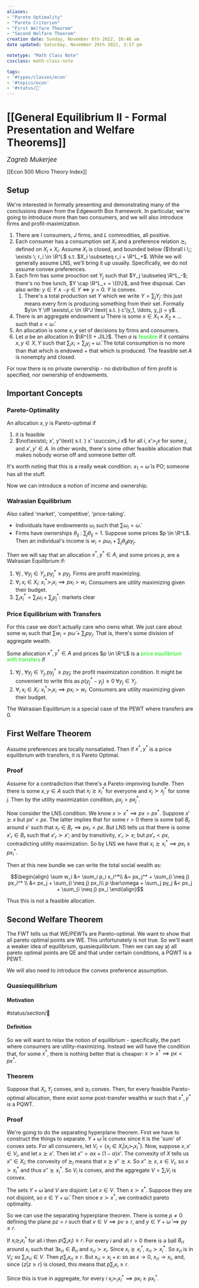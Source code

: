 ```yaml
---
aliases:
- "Pareto Optimality"
- "Pareto Criterion"
- "First Welfare Theorem"
- "Second Welfare Theorem"
creation date: Sunday, November 6th 2022, 10:46 am
date updated: Saturday, November 26th 2022, 3:37 pm

notetype: "Math Class Note"
cssclass: math-class-note

tags: 
- '#types/classes/econ'
- '#topics/econ'
- '#status/🚧'
---
```


# [[General Equilibrium II - Formal Presentation and Welfare Theorems]]
<span style = "font-size:120%"><i >Zagreb Mukerjee </i></span>

[[Econ 500 Micro Theory Index]]

## Setup

We're interested in formally presenting and demonstrating many of the conclusions drawn from the Edgeworth Box framework. In particular, we're going to introduce more than two consumers, and we will also introduce firms and profit-maximization. 

1) There are $I$ consumers, $J$ firms, and $L$ commodities, all positive. 
2) Each consumer has a consumption set $X_i$ and a preference relation $\succsim_i$ defined on $X_i \times X_i$. Assume $X_i$ is closed, and bounded below ($\forall i \;; \exists \; r_i \in \R^L$ s.t. $X_i \subseteq r_i + \R^L_+$. While we will generally assume LNS, we'll bring it up usually. Specifically, we do not assume convex preferences. 
3) Each firm has some prouction set $Y_j$ such that $Y_j \subseteq \R^L_-$; there's no free lunch, $Y \cap \R^L_+ = \{0\}$, and free disposal. Can also write: $y \in Y \land -y \in Y \iff y = 0$. $Y$ is convex. 
	1) There's a total production set $Y$ which we write $Y = \sum_j Y_j$: this just means every firm is producing something from their set. Formally $y\in Y \iff \exists\,c \in \R^J \text{ s.t. } c'(y_1, \ldots, y_j) = y$. 
4) There is an aggregate endowment $\bar\omega$ There is some $x \in X_1 \times X_2 \times \ldots$ such that $x < \bar\omega$. 
5) An allocation is some $x,y$ set of decisions by firms and consumers. 
6) Let $a$ be an allocation in $\R^{(I + J)L}$. Then $a$ is <font color=gree>feasible</font> if it contains $x, y \in X, Y$ such that $\sum_i x_i = \sum_j y_j + \bar\omega$. The total consumption is no more than that which is endowed + that which is produced. The feasible set $A$ is nonempty and closed.

For now there is no private ownership - no distribution of firm profit is specified, nor ownership of endowments. 

## Important Concepts

### Pareto-Optimality

An allocation $x,y$ is Pareto-optimal if
1) it is feasible
2) $\not\exists\; x', y'\text{ s.t. } x' \succsim_i x$ for all $i$, $x' \succ_j x$ for some $j$, and $x', y' \in A$. In other words, there's some other feasible allocation that makes nobody worse off and someone better off. 

It's worth noting that this is a really weak condition. $x_1 = \bar \omega$ is PO; someone has all the stuff. 

Now we can introduce a notion of income and ownership. 

### Walrasian Equilibrium

Also called 'market', 'competitive', 'price-taking'.

- Individuals have endowments $\omega_i$ such that $\sum \omega_i = \bar\omega$. 
- Firms have ownerships $\theta_{ij}$ : $\sum_j \theta_{ij} = 1$. 
Suppose some prices $p \in \R^L$. Then an individual's income is $w_i = p \omega_i + \sum_j \theta_{ij}py_j$. 

Then we will say that an allocation $x^*, y^* \in A$, and some prices $p$, are a Walrasian Equilibrium if: 
1) $\forall j\;, \; \forall y_j \in Y_j, py_j^* \geq py_j$. Firms are profit maximizing. 
2) $\forall _i$ $x_i \in X_i$: $x_i^* \succ_i x_i \implies px_i > w_i$. Consumers are utility maximizing given their budget. 
3) $\sum_i x_i^* = \sum_i \omega_i + \sum_j y_j^*$: markets clear

### Price Equilibrium with Transfers

For this case we don't actually care who owns what. We just care about some $w_i$ such that $\sum w_i = p \bar\omega + \sum_j py_j$. That is, there's some division of aggregate wealth. 

Some allocation $x^*, y^* \in A$ and prices $p \in \R^L$ is a <font color=gree>price equilibrium with transfers</font> if 
1) $\forall j\;, \; \forall y_j \in Y_j, py_j^* \geq py_j$; the profit maximization condition. It might be convenient to write this as $p(y_j^* - y_j) \geq 0 \; \forall y_j \in Y_j$. 
2) $\forall _i$ $x_i \in X_i$: $x_i^* \succ_i x_i \implies px_i > w_i$. Consumers are utility maximizing given their budget. 

The Walrasian Equilibrium is a special case of the PEWT where transfers are $0$. 

## First Welfare Theorem

Assume preferences are locally nonsatiated. Then if $x^*, y^*$ is a price equilibrium with transfers, it is Pareto Optimal. 


### Proof

Assume for a contradiction that there's a Pareto-improving bundle. Then there is some $x, y \in A$ such that $x_i \succsim x_i^*$ for everyone and $x_j \succ x^*_j$ for some $j$. Then by the utility maximization condition, $px_j > px_j^*$. 

Now consider the LNS condition. We know $x \succ x^* \implies px> px^*$. Suppose $x' \succsim x$ but $px' < px$. The latter implies that for some $r>0$ there is some ball $B_r$ around $x'$ such that $x_r \in B_r \implies px_r < px$. But LNS tells us that there is some $x'_r \in B_r$ such that $x'_r \succ x'$; and by transitivity, $x'_r \succ x$; but $px'_r < px$, contradicting utility maximization. So by LNS we have that $x_i \succsim x_i^* \implies px_i \geq px_i^*$. 

Then at this new bundle we can write the total social wealth as: 

$$\begin{align}
\sum w_i &= \sum_i p_i x_i^*\\
&= px_j^* + \sum_{i \neq j} px_i^* \\
&< px_j + \sum_{i \neq j} px_i\\
p \bar\omega + \sum_j py_j &< px_j + \sum_{i \neq j} px_i
\end{align}$$

Thus this is not a feasible allocation. 


## Second Welfare Theorem

The FWT tells us that WE/PEWTs are Pareto-optimal. We want to show that all pareto optimal points are WE. This unfortunately is not true. So we'll want a weaker idea of equilibrium, quasiequilibrium. Then we can say a) all pareto optimal points are QE and that under certain conditions, a PQWT is a PEWT. 

We will also need to introduce the convex preference assumption. 

### Quasiequilibrium

#### Motivation

#status/section/🚧 

#### Definition

So we will want to relax the notion of equilibrium - specifically, the part where consumers are utility-maximizing. Instead we will have the condition that, for some $x^*$, there is nothing better that is cheaper: $x \succ x^* \implies px < px^*$. 

### Theorem

Suppose that $X_i, Y_j$ convex, and $\succsim_i$ convex. Then, for every feasible Pareto-optimal allocation, there exist some post-transfer wealths $w$ such that $x^*, y^*$ is a PQWT. 

### Proof

We're going to do the separating hyperplane theorem. First we have to construct the things to separate. $Y + \bar\omega$ is convex since it is the 'sum' of convex sets. For all consumers, let $V_i = \{ x_i \in X_i| x_i \succ_i x_i^*\}$. Now, suppose $x, x' \in V_i$, and let $x \succsim x'$. Then let $x'' = \alpha x + (1-\alpha)x'$. The convexity of $X$ tells us $x'' \in X_i$; the convexity of $\succsim_i$ means that $x \succsim x'' \succsim x$. So $x'' \succsim x$, $x \in V_i$, so $x \succ x_i^*$ and thus $x'' \succsim x_i^*$. So $V_i$ is convex, and the aggregate $V = \sum_iV_i$ is convex. 

The sets $Y + \bar \omega$ and $V$ are disjoint: Let $x \in V$. Then $x \succ x^*$. Suppose they are not disjoint, so $x \in Y+\bar\omega$. Then since $x \succ x^*$, we contradict pareto optimality. 

So we can use the separating hyperplane theorem. There is some $p \neq 0$ defining the plane $pz = r$ such that $v \in V \implies pv \geq r$, and $y \in Y + \bar\omega \implies py \leq r$. 

If $x_i \succsim_i x_i^*$ for all $i$ then $p(\sum_i x_i) \geq r$: For every $i$ and all $r>0$ there is a ball $B_{ri}$ around $x_i$ such that $\exists x_{ri} \in B_{ri}$ and $x_{ri} \succ x_i$. Since $x_i \succsim x_i^*$, $x_{ri} \succ x_i^*$. So $x_{ri}$ is in $V_i$; so $\sum_i x_{ri} \in V$. Then $p\sum_i x_{ri} \geq r$. But $x_{ri} = x_i + \epsilon$: so as $\epsilon \to 0$, $x_{ri} \to x_i$, and, since $\{z|z\geq r\}$ is closed, this means that $p\sum_i x_i \geq r$. 

Since this is true in aggregate, for every $i$ $x_i \succ_i x_i^* \implies px_i \geq px_i^*$. 
